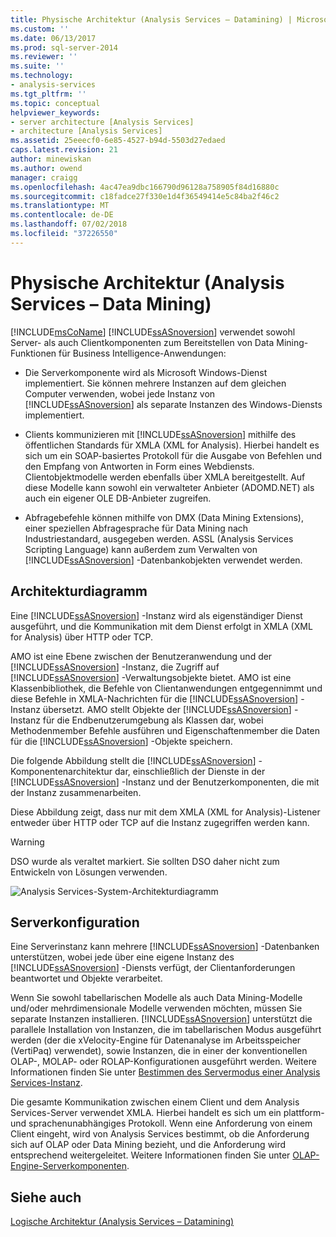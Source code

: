 ```yaml
---
title: Physische Architektur (Analysis Services – Datamining) | Microsoft-Dokumentation
ms.custom: ''
ms.date: 06/13/2017
ms.prod: sql-server-2014
ms.reviewer: ''
ms.suite: ''
ms.technology:
- analysis-services
ms.tgt_pltfrm: ''
ms.topic: conceptual
helpviewer_keywords:
- server architecture [Analysis Services]
- architecture [Analysis Services]
ms.assetid: 25eeecf0-6e85-4527-b94d-5503d27edaed
caps.latest.revision: 21
author: minewiskan
ms.author: owend
manager: craigg
ms.openlocfilehash: 4ac47ea9dbc166790d96128a758905f84d16880c
ms.sourcegitcommit: c18fadce27f330e1d4f36549414e5c84ba2f46c2
ms.translationtype: MT
ms.contentlocale: de-DE
ms.lasthandoff: 07/02/2018
ms.locfileid: "37226550"
---
```

# <a name="physical-architecture-analysis-services---data-mining"></a>Physische Architektur (Analysis Services &ndash; Data Mining)
  [!INCLUDE[msCoName](../../includes/msconame-md.md)] [!INCLUDE[ssASnoversion](../../includes/ssasnoversion-md.md)] verwendet sowohl Server- als auch Clientkomponenten zum Bereitstellen von Data Mining-Funktionen für Business Intelligence-Anwendungen:  
  
-   Die Serverkomponente wird als Microsoft Windows-Dienst implementiert. Sie können mehrere Instanzen auf dem gleichen Computer verwenden, wobei jede Instanz von [!INCLUDE[ssASnoversion](../../includes/ssasnoversion-md.md)] als separate Instanzen des Windows-Diensts implementiert.  
  
-   Clients kommunizieren mit [!INCLUDE[ssASnoversion](../../includes/ssasnoversion-md.md)] mithilfe des öffentlichen Standards für XMLA (XML for Analysis). Hierbei handelt es sich um ein SOAP-basiertes Protokoll für die Ausgabe von Befehlen und den Empfang von Antworten in Form eines Webdiensts. Clientobjektmodelle werden ebenfalls über XMLA bereitgestellt. Auf diese Modelle kann sowohl ein verwalteter Anbieter (ADOMD.NET) als auch ein eigener OLE DB-Anbieter zugreifen.  
  
-   Abfragebefehle können mithilfe von DMX (Data Mining Extensions), einer speziellen Abfragesprache für Data Mining nach Industriestandard, ausgegeben werden. ASSL (Analysis Services Scripting Language) kann außerdem zum Verwalten von [!INCLUDE[ssASnoversion](../../includes/ssasnoversion-md.md)] -Datenbankobjekten verwendet werden.  
  
## <a name="architectural-diagram"></a>Architekturdiagramm  
 Eine [!INCLUDE[ssASnoversion](../../includes/ssasnoversion-md.md)] -Instanz wird als eigenständiger Dienst ausgeführt, und die Kommunikation mit dem Dienst erfolgt in XMLA (XML for Analysis) über HTTP oder TCP.  
  
 AMO ist eine Ebene zwischen der Benutzeranwendung und der [!INCLUDE[ssASnoversion](../../includes/ssasnoversion-md.md)] -Instanz, die Zugriff auf [!INCLUDE[ssASnoversion](../../includes/ssasnoversion-md.md)] -Verwaltungsobjekte bietet. AMO ist eine Klassenbibliothek, die Befehle von Clientanwendungen entgegennimmt und diese Befehle in XMLA-Nachrichten für die [!INCLUDE[ssASnoversion](../../includes/ssasnoversion-md.md)] -Instanz übersetzt. AMO stellt Objekte der [!INCLUDE[ssASnoversion](../../includes/ssasnoversion-md.md)] -Instanz für die Endbenutzerumgebung als Klassen dar, wobei Methodenmember Befehle ausführen und Eigenschaftenmember die Daten für die [!INCLUDE[ssASnoversion](../../includes/ssasnoversion-md.md)] -Objekte speichern.  
  
 Die folgende Abbildung stellt die [!INCLUDE[ssASnoversion](../../includes/ssasnoversion-md.md)] -Komponentenarchitektur dar, einschließlich der Dienste in der [!INCLUDE[ssASnoversion](../../includes/ssasnoversion-md.md)] -Instanz und der Benutzerkomponenten, die mit der Instanz zusammenarbeiten.  
  
 Diese Abbildung zeigt, dass nur mit dem XMLA (XML for Analysis)-Listener entweder über HTTP oder TCP auf die Instanz zugegriffen werden kann.  
  
> [!WARNING]  
>  DSO wurde als veraltet markiert. Sie sollten DSO daher nicht zum Entwickeln von Lösungen verwenden.  
  
 ![Analysis Services-System-Architekturdiagramm](../dev-guide/media/analysisservicessystemarchitecture.gif "Analysis Services-System-Architekturdiagramm")  
  
## <a name="server-configuration"></a>Serverkonfiguration  
 Eine Serverinstanz kann mehrere [!INCLUDE[ssASnoversion](../../includes/ssasnoversion-md.md)] -Datenbanken unterstützen, wobei jede über eine eigene Instanz des [!INCLUDE[ssASnoversion](../../includes/ssasnoversion-md.md)] -Diensts verfügt, der Clientanforderungen beantwortet und Objekte verarbeitet.  
  
 Wenn Sie sowohl tabellarischen Modelle als auch Data Mining-Modelle und/oder mehrdimensionale Modelle verwenden möchten, müssen Sie separate Instanzen installieren. 
  [!INCLUDE[ssASnoversion](../../includes/ssasnoversion-md.md)] unterstützt die parallele Installation von Instanzen, die im tabellarischen Modus ausgeführt werden (der die xVelocity-Engine für Datenanalyse im Arbeitsspeicher (VertiPaq) verwendet), sowie Instanzen, die in einer der konventionellen OLAP-, MOLAP- oder ROLAP-Konfigurationen ausgeführt werden. Weitere Informationen finden Sie unter [Bestimmen des Servermodus einer Analysis Services-Instanz](../instances/determine-the-server-mode-of-an-analysis-services-instance.md).  
  
 Die gesamte Kommunikation zwischen einem Client und dem Analysis Services-Server verwendet XMLA. Hierbei handelt es sich um ein plattform- und sprachenunabhängiges Protokoll. Wenn eine Anforderung von einem Client eingeht, wird von Analysis Services bestimmt, ob die Anforderung sich auf OLAP oder Data Mining bezieht, und die Anforderung wird entsprechend weitergeleitet. Weitere Informationen finden Sie unter [OLAP-Engine-Serverkomponenten](../multidimensional-models/olap-physical/olap-engine-server-components.md).  
  
## <a name="see-also"></a>Siehe auch  
 [Logische Architektur &#40;Analysis Services – Datamining&#41;](logical-architecture-analysis-services-data-mining.md)  
  
  
